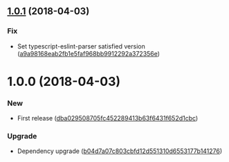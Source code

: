 <a name="1.0.1"></a>
## [1.0.1](https://github.com/unlight/jest-createspyobj/compare/v1.0.0...v1.0.1) (2018-04-03)


### Fix

* Set typescript-eslint-parser satisfied version ([a9a98168eab2fb1e5faf968bb9912292a372356e](https://github.com/unlight/jest-createspyobj/commit/a9a98168eab2fb1e5faf968bb9912292a372356e))

<a name="1.0.0"></a>
# 1.0.0 (2018-04-03)


### New

* First release ([dba029508705fc452289413b63f6431f652d1cbc](https://github.com/unlight/jest-createspyobj/commit/dba029508705fc452289413b63f6431f652d1cbc))

### Upgrade

* Dependency upgrade ([b04d7a07c803cbfd12d551310d6553177b141276](https://github.com/unlight/jest-createspyobj/commit/b04d7a07c803cbfd12d551310d6553177b141276))
